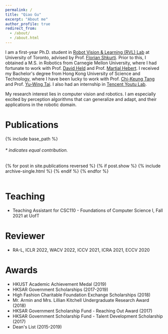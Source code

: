 ```yaml
---
permalink: /
title: "Qiao Gu"
excerpt: "About me"
author_profile: true
redirect_from: 
  - /about/
  - /about.html
---
```


I am a first-year Ph.D. student in [Robot Vision & Learning (RVL) Lab](https://rvl.cs.toronto.edu/) at University of Toronto, advised by Prof. [Florian Shkurti](http://www.cs.toronto.edu/~florian/). Prior to this, I obtained a M.S. in Robotics from Carnegie Mellon University, where I had fortunate to work with Prof. [David Held](https://davheld.github.io/) and Prof. [Martial Hebert](http://www.cs.cmu.edu/~hebert/). I received my Bachelor's degree from Hong Kong University of Science and Technology, where I have been lucky to work with Prof. [Chi-Keung Tang](http://www.cs.ust.hk/~cktang/bio-sketch-review.htm) and Prof. [Yu-Wing Tai](https://www.cse.ust.hk/admin/people/faculty/profile/yuwing). I also had an internship in [Tencent Youtu Lab](https://open.youtu.qq.com/#/open). 

My research interest lies in computer vision and robotics. I am especially excited by perception algorithms that can generalize and adapt, and their applications in the robotic domain. 

# Publications 

{% include base_path %}

<h6>* indicates equal contribution. </h6>

<table style="width:100%;border:0px;border-spacing:0px;border-collapse:separate;margin-right:auto;margin-left:auto;">
<tbody>
  {% for post in site.publications reversed %}
    {% if post.show %}
      {% include archive-single.html %}
    {% endif %}
  {% endfor %}
</tbody>
</table>

# Teaching

* Teaching Assistant for CSC110 - Foundations of Computer Science I, Fall 2021 at UofT

# Reviewer

* RA-L, ICLR 2022, WACV 2022, ICCV 2021, ICRA 2021, ECCV 2020

# Awards

* HKUST Academic Achievement Medal (2019)
* HKSAR Government Scholarships (2017-2019)
* High Fashion Charitable Foundation Exchange Scholarships (2018)
* Mr. Armin and Mrs. Lillian Kitchell Undergraduate Research Award (2018)
* HKSAR Government Scholarship Fund - Reaching Out Award (2017)
* HKSAR Government Scholarship Fund - Talent Development Scholarship (2017)
* Dean's List (2015-2019)
